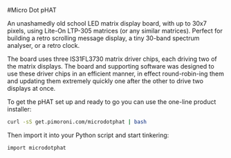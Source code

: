 <!--
---
name: Micro Dot pHAT
class: board
type: display, led
formfactor: pHAT
manufacturer: Pimoroni
description: An LED matrix display board for the Raspberry Pi
url: http://blog.pimoroni.com/micro-dot-phat/
github: https://github.com/pimoroni/microdot-phat
buy: https://shop.pimoroni.com/products/microdot-phat
image: 'microdot-phat.png'
pincount: 40
eeprom: no
power:
  '2':
ground:
  '6':
  '9':
  '14':
  '20':
  '25':
  '30':
  '34':
  '39':
pin:
  '3':
    mode: i2c
  '5':
    mode: i2c
i2c:
  '0x63':
    name: LED matrix 1-2
    device: IS31FL3730
  '0x62':
    name: LED matrix 3-4
    device: IS31FL3730
  '0x61':
    name: LED matrix 5-6
    device: IS31FL3730
-->
#Micro Dot pHAT

An unashamedly old school LED matrix display board, with up to 30x7 pixels, using Lite-On LTP-305 matrices (or any similar matrices). Perfect for building a retro scrolling message display, a tiny 30-band spectrum analyser, or a retro clock.

The board uses three IS31FL3730 matrix driver chips, each driving two of the matrix displays. The board and supporting software was designed to use these driver chips in an efficient manner, in effect round-robin-ing them and updating them extremely quickly one after the other to drive two displays at once.

To get the pHAT set up and ready to go you can use the one-line product installer:

```bash
curl -sS get.pimoroni.com/microdotphat | bash
```

Then import it into your Python script and start tinkering:

```bash
import microdotphat
```
